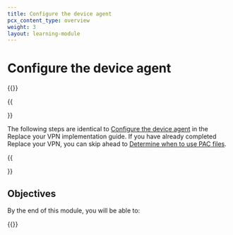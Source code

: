 ```yaml
---
title: Configure the device agent
pcx_content_type: overview
weight: 3
layout: learning-module
---
```


# Configure the device agent

{{<render file="zero-trust/_configure-device-agent-description.md">}}

{{<Aside type="note">}}

The following steps are identical to [Configure the device agent](/learning-paths/secure-internet-traffic/configure-device-agent/) in the Replace your VPN implementation guide. If you have already completed Replace your VPN, you can skip ahead to [Determine when to use PAC files](/learning-paths/secure-internet-traffic/configure-device-agent/pac-files/).

{{</Aside>}}

## Objectives

By the end of this module, you will be able to:

{{<render file="zero-trust/_configure-device-agent-objectives.md">}}

